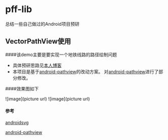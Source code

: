 # pff-lib
总结一些自己做过的Android项目预研

## VectorPathView使用
####该demo主要是要实现一个地铁线路的路径绘制问题
* 具体预研思路见[本人博客](http://www.pffair.com/blog/2016/03/11/svg-android/)
* 本项目是基于[android-pathview](https://github.com/geftimov/android-pathview)的改动方案。
对[android-pathview](https://github.com/geftimov/android-pathview)进行了部分修改。

####效果图如下

![image](picture url)
![image](picture url)

#### 参考
[androidsvg](https://github.com/BigBadaboom/androidsvg) 

[android-pathview](https://github.com/geftimov/android-pathview)
